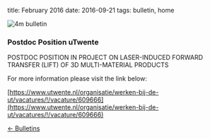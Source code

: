 title: February 2016 
date: 2016-09-21 
tags: bulletin, home


![4m bulletin](/images/4mbulletin168.png)

###  Postdoc Position uTwente

POSTDOC POSITION IN PROJECT ON LASER-INDUCED FORWARD TRANSFER (LIFT) OF 3D MULTI-MATERIAL PRODUCTS

For more information please visit the link below:

[https://www.utwente.nl/organisatie/werken-bij-de-ut/vacatures/!/vacature/609666](https://www.utwente.nl/organisatie/werken-bij-de-ut/vacatures/!/vacature/609666)

[&larr; Bulletins](/bulletin/index.html)